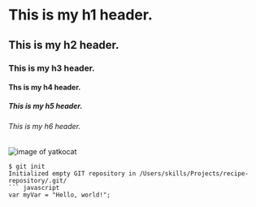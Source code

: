 # This is my h1 header.
## This is my h2 header.
### This is my h3 header.
#### Ths is my h4 header.
##### This is my h5 header.
###### This is my h6 header.
![image of yatkocat](https://octodex.github.com/images/yaktocat.png)
```
$ git init
Initialized empty GIT repository in /Users/skills/Projects/recipe-repository/.git/
``` javascript
var myVar = "Hello, world!";
```
